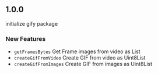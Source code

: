 ## 1.0.0

initialize gify package

### New Features

- `getFramesBytes` Get Frame images from video as List<Uint8List>
- `createGifFromVideo` Create GIF from video as Uint8List
- `createGifFromImages` Create GIF from images as Uint8List
